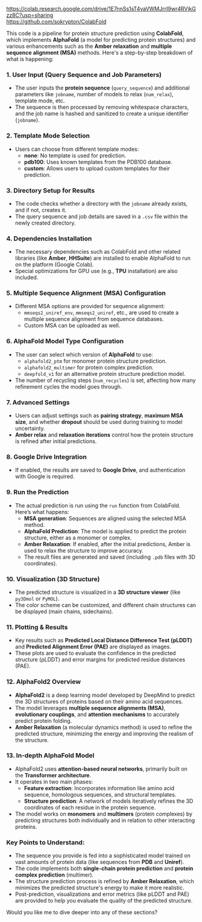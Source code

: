 https://colab.research.google.com/drive/1E7nnSs1sT4yaVWMJrrI9wr4RVjkGzz8C?usp=sharing       <br>
https://github.com/sokrypton/ColabFold


This code is a pipeline for protein structure prediction using **ColabFold**, which implements **AlphaFold** (a model for predicting protein structures) and various enhancements such as the **Amber relaxation** and **multiple sequence alignment (MSA)** methods. Here's a step-by-step breakdown of what is happening:

### 1. **User Input (Query Sequence and Job Parameters)**
   - The user inputs the **protein sequence** (`query_sequence`) and additional parameters like `jobname`, number of models to relax (`num_relax`), template mode, etc.
   - The sequence is then processed by removing whitespace characters, and the job name is hashed and sanitized to create a unique identifier (`jobname`).
   
### 2. **Template Mode Selection**
   - Users can choose from different template modes:
     - **none**: No template is used for prediction.
     - **pdb100**: Uses known templates from the PDB100 database.
     - **custom**: Allows users to upload custom templates for their prediction.

### 3. **Directory Setup for Results**
   - The code checks whether a directory with the `jobname` already exists, and if not, creates it.
   - The query sequence and job details are saved in a `.csv` file within the newly created directory.

### 4. **Dependencies Installation**
   - The necessary dependencies such as ColabFold and other related libraries (like **Amber**, **HHSuite**) are installed to enable AlphaFold to run on the platform (Google Colab).
   - Special optimizations for GPU use (e.g., **TPU** installation) are also included.

### 5. **Multiple Sequence Alignment (MSA) Configuration**
   - Different MSA options are provided for sequence alignment:
     - `mmseqs2_uniref_env`, `mmseqs2_uniref`, etc., are used to create a multiple sequence alignment from sequence databases.
     - Custom MSA can be uploaded as well.

### 6. **AlphaFold Model Type Configuration**
   - The user can select which version of **AlphaFold** to use:
     - `alphafold2_ptm` for monomer protein structure prediction.
     - `alphafold2_multimer` for protein complex prediction.
     - `deepfold_v1` for an alternative protein structure prediction model.
   - The number of recycling steps (`num_recycles`) is set, affecting how many refinement cycles the model goes through.

### 7. **Advanced Settings**
   - Users can adjust settings such as **pairing strategy**, **maximum MSA size**, and whether **dropout** should be used during training to model uncertainty.
   - **Amber relax** and **relaxation iterations** control how the protein structure is refined after initial predictions.

### 8. **Google Drive Integration**
   - If enabled, the results are saved to **Google Drive**, and authentication with Google is required.

### 9. **Run the Prediction**
   - The actual prediction is run using the `run` function from ColabFold. Here’s what happens:
     - **MSA generation**: Sequences are aligned using the selected MSA method.
     - **AlphaFold Prediction**: The model is applied to predict the protein structure, either as a monomer or complex.
     - **Amber Relaxation**: If enabled, after the initial predictions, Amber is used to relax the structure to improve accuracy.
     - The result files are generated and saved (including `.pdb` files with 3D coordinates).
     
### 10. **Visualization (3D Structure)**
   - The predicted structure is visualized in a **3D structure viewer** (like `py3Dmol` or `PyMOL`).
   - The color scheme can be customized, and different chain structures can be displayed (main chains, sidechains).

### 11. **Plotting & Results**
   - Key results such as **Predicted Local Distance Difference Test (pLDDT)** and **Predicted Alignment Error (PAE)** are displayed as images.
   - These plots are used to evaluate the confidence in the predicted structure (pLDDT) and error margins for predicted residue distances (PAE).

### 12. **AlphaFold2 Overview**
   - **AlphaFold2** is a deep learning model developed by DeepMind to predict the 3D structures of proteins based on their amino acid sequences.
   - The model leverages **multiple sequence alignments (MSA)**, **evolutionary couplings**, and **attention mechanisms** to accurately predict protein folding.
   - **Amber Relaxation** (a molecular dynamics method) is used to refine the predicted structure, minimizing the energy and improving the realism of the structure.

### 13. **In-depth AlphaFold Model**
   - AlphaFold2 uses **attention-based neural networks**, primarily built on the **Transformer architecture**. 
   - It operates in two main phases:
     - **Feature extraction**: Incorporates information like amino acid sequence, homologous sequences, and structural templates.
     - **Structure prediction**: A network of models iteratively refines the 3D coordinates of each residue in the protein sequence.
   - The model works on **monomers** and **multimers** (protein complexes) by predicting structures both individually and in relation to other interacting proteins.

### Key Points to Understand:
   - The sequence you provide is fed into a sophisticated model trained on vast amounts of protein data (like sequences from **PDB** and **Uniref**).
   - The code implements both **single-chain protein prediction** and **protein complex prediction** (multimer).
   - The structure prediction process is refined by **Amber Relaxation**, which minimizes the predicted structure's energy to make it more realistic.
   - Post-prediction, visualizations and error metrics (like pLDDT and PAE) are provided to help you evaluate the quality of the predicted structure.

Would you like me to dive deeper into any of these sections?
